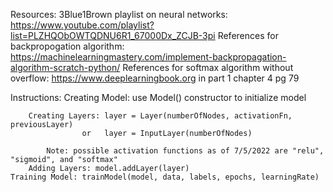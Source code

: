 Resources:
    3Blue1Brown playlist on neural networks: https://www.youtube.com/playlist?list=PLZHQObOWTQDNU6R1_67000Dx_ZCJB-3pi
    References for backpropogation algorithm: https://machinelearningmastery.com/implement-backpropagation-algorithm-scratch-python/
    References for softmax algorithm without overflow: https://www.deeplearningbook.org in part 1 chapter 4 pg 79

Instructions:
    Creating Model: use Model() constructor to initialize model
    
        Creating Layers: layer = Layer(numberOfNodes, activationFn, previousLayer)
                    or   layer = InputLayer(numberOfNodes)
                    
            Note: possible activation functions as of 7/5/2022 are "relu", "sigmoid", and "softmax"
        Adding Layers: model.addLayer(layer)
    Training Model: trainModel(model, data, labels, epochs, learningRate)

